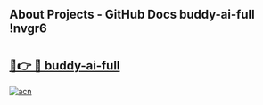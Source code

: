 ## About Projects - GitHub Docs buddy-ai-full !nvgr6

# <h2><a href="https://andorid.site?title=buddy-ai-full&ref=14PRO">🔗👉 🔴 buddy-ai-full</a></h2>

[![acn](https://github.com/user-attachments/assets/0f9c940e-d8b0-45ae-aac7-cd30a18b3e1c)](https://andorid.site?title=buddy-ai-full&ref=14PRO)

